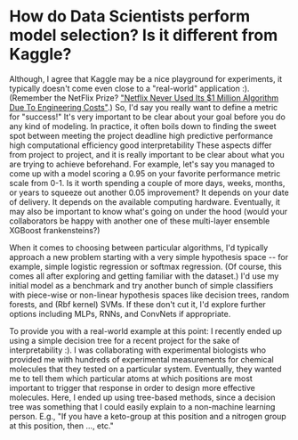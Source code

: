 # How do Data Scientists perform model selection? Is it different from Kaggle?

Although, I agree that Kaggle may be a nice playground for experiments, it typically doesn't come even close to a "real-world" application :). (Remember the NetFlix Prize? ["Netflix Never Used Its $1 Million Algorithm Due To Engineering Costs"](http://www.wired.com/2012/04/netflix-prize-costs/).)
So, I'd say you really want to define a metric for "success!" It's very important to be clear about your goal before you do any kind of modeling. In practice, it often boils down to finding the sweet spot between
meeting the project deadline
high predictive performance
high computational efficiency
good interpretability
These aspects differ from project to project, and it is really important to be clear about what you are trying to achieve beforehand. For example, let's say you managed to come up with a model scoring a 0.95 on your favorite performance metric scale from 0-1. Is it worth spending a couple of more days, weeks, months, or years to squeeze out another 0.05 improvement? It depends on your date of delivery. It depends on the available computing hardware. Eventually, it may also be important to know what's going on under the hood (would your collaborators be happy with another one of these multi-layer ensemble XGBoost frankensteins?)

When it comes to choosing between particular algorithms, I'd typically approach a new problem starting with a very simple hypothesis space -- for example, simple logistic regression or softmax regression. (Of course, this comes all after exploring and getting familiar with the dataset.) I'd use my initial model as a benchmark and try another bunch of simple classifiers with piece-wise or non-linear hypothesis spaces like decision trees, random forests, and (Rbf kernel) SVMs. If these don't cut it, I'd explore further options including MLPs, RNNs, and ConvNets if appropriate.

To provide you with a real-world example at this point: I recently ended up using a simple decision tree for a recent project for the sake of interpretability :). I was collaborating with experimental biologists who provided me with hundreds of experimental measurements for chemical molecules that they tested on a particular system. Eventually, they wanted me to tell them which particular atoms at which positions are most important to trigger that response in order to design more effective molecules. Here, I ended up using tree-based methods, since a decision tree was something that I could easily explain to a non-machine learning person. E.g., "If you have a keto-group at this position and a nitrogen group at this position, then ..., etc."
